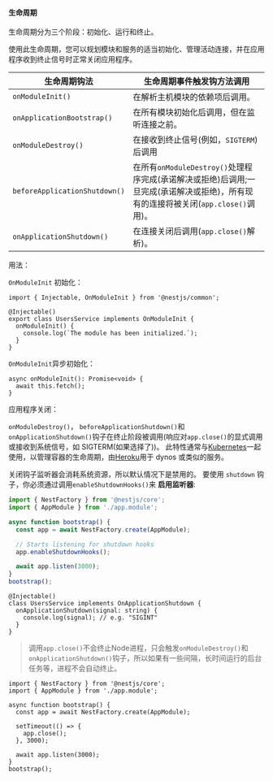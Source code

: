 #### 生命周期

生命周期分为三个阶段：初始化、运行和终止。

使用此生命周期，您可以规划模块和服务的适当初始化、管理活动连接，并在应用程序收到终止信号时正常关闭应用程序。

| **生命周期钩法**              | **生命周期事件触发钩方法调用**                               |
| ----------------------------- | ------------------------------------------------------------ |
| `onModuleInit()`              | 在解析主机模块的依赖项后调用。                               |
| `onApplicationBootstrap()`    | 在所有模块初始化后调用，但在监听连接之前。                   |
| `onModuleDestroy()`           | 在接收到终止信号(例如，`SIGTERM`)后调用                      |
| `beforeApplicationShutdown()` | 在所有`onModuleDestroy()`处理程序完成(承诺解决或拒绝)后调用;一旦完成(承诺解决或拒绝)，所有现有的连接将被关闭(`app.close()`调用)。 |
| `onApplicationShutdown()`     | 在连接关闭后调用(`app.close()`解析)。                        |



用法：

`OnModuleInit` 初始化：

```tsx
import { Injectable, OnModuleInit } from '@nestjs/common';

@Injectable()
export class UsersService implements OnModuleInit {
  onModuleInit() {
    console.log(`The module has been initialized.`);
  }
}
```

`OnModuleInit`异步初始化：

```tsx
async onModuleInit(): Promise<void> {
  await this.fetch();
}
```



应用程序关闭：

`onModuleDestroy()`， `beforeApplicationShutdown()`和`onApplicationShutdown()`钩子在终止阶段被调用(响应对`app.close()`的显式调用或接收到系统信号，如 SIGTERM(如果选择了))。 此特性通常与[Kubernetes](https://kubernetes.io/)一起使用，以管理容器的生命周期，由[Heroku](https://www.heroku.com/)用于 dynos 或类似的服务。

关闭钩子监听器会消耗系统资源，所以默认情况下是禁用的。 要使用 `shutdown` 钩子，你必须通过调用`enableShutdownHooks()`来 **启用监听器**:

```ts
import { NestFactory } from '@nestjs/core';
import { AppModule } from './app.module';

async function bootstrap() {
  const app = await NestFactory.create(AppModule);

  // Starts listening for shutdown hooks
  app.enableShutdownHooks();

  await app.listen(3000);
}
bootstrap();

```



```tsx
@Injectable()
class UsersService implements OnApplicationShutdown {
  onApplicationShutdown(signal: string) {
    console.log(signal); // e.g. "SIGINT"
  }
}
```



> 调用`app.close()`不会终止Node进程，只会触发`onModuleDestroy()`和`onApplicationShutdown()`钩子，所以如果有一些间隔，长时间运行的后台任务等，进程不会自动终止。

```tsx
import { NestFactory } from '@nestjs/core';
import { AppModule } from './app.module';

async function bootstrap() {
  const app = await NestFactory.create(AppModule);

  setTimeout(() => {
    app.close();
  }, 3000);

  await app.listen(3000);
}
bootstrap();

```
